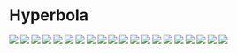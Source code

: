 # Hyperbola
![](img/hyperbola/1.jpg)
![](img/hyperbola/2.jpg)
![](img/hyperbola/3.jpg)
![](img/hyperbola/4.jpg)
![](img/hyperbola/5.jpg)
![](img/hyperbola/6.jpg)
![](img/hyperbola/7.jpg)
![](img/hyperbola/8.jpg)
![](img/hyperbola/9.jpg)
![](img/hyperbola/10.jpg)
![](img/hyperbola/11.jpg)
![](img/hyperbola/12.jpg)
![](img/hyperbola/13.jpg)
![](img/hyperbola/14.jpg)
![](img/hyperbola/15.jpg)
![](img/hyperbola/16.jpg)
![](img/hyperbola/17.jpg)
![](img/hyperbola/18.jpg)
![](img/hyperbola/19.jpg)
![](img/hyperbola/20.jpg)
